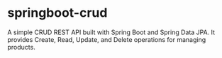 # springboot-crud
A simple CRUD REST API built with Spring Boot and Spring Data JPA. It provides Create, Read, Update, and Delete operations for managing products.
